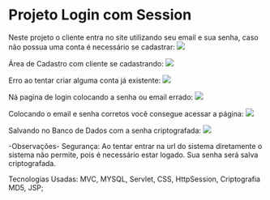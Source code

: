 # Projeto Login com Session

Neste projeto o cliente entra no site utilizando seu email e sua senha, caso não possua uma conta é necessário se cadastrar:
<img src="https://i.imgur.com/mD5LC5e.jpg">

Área de Cadastro com cliente se cadastrando:
<img src="https://i.imgur.com/Rj9bwst.jpg">

Erro ao tentar criar alguma conta já existente:
<img src="https://i.imgur.com/Jpyx7Gi.jpg">

Ná pagina de login colocando a senha ou email errado:
<img src="https://i.imgur.com/qLIlOy2.jpg">

Colocando o email e senha corretos você consegue acessar a página:
<img src="https://i.imgur.com/6RyMwdl.jpg">

Salvando no Banco de Dados com a senha criptografada:
<img src="https://i.imgur.com/95c2ojL.jpg">

-Observações-
Segurança: Ao tentar entrar na url do sistema diretamente o sistema não permite, pois é necessário estar logado.
           Sua senha será salva criptografada.<br/>

Tecnologias Usadas: MVC, MYSQL, Servlet, CSS, HttpSession, Criptografia MD5, JSP;
